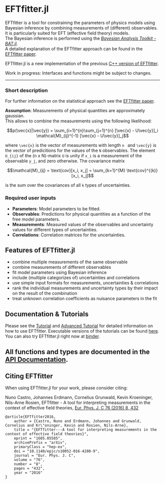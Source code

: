 # EFTfitter.jl

EFTfitter is a tool for constraining the parameters of physics models using Bayesian inference 
by combining measurements of (different) observables. 
It is particularly suited for EFT (effective field theory) models.\
The Bayesian inference is performed using the [*Bayesian Analysis Toolkit - BAT.jl*](https://github.com/bat/BAT.jl).\
A detailed explanation of the EFTfitter approach can be found in the [EFTfitter paper](https://link.springer.com/article/10.1140/epjc/s10052-016-4280-9). 
    
EFTfitter.jl is a new implementation of the previous [C++ version of EFTfitter](https://github.com/tudo-physik-e4/EFTfitterRelease).

Work in progress: Interfaces and functions might be subject to changes.

----
### Short description
For further information on the statistical approach see the
[EFTfitter paper](https://link.springer.com/article/10.1140/epjc/s10052-016-4280-9").

**Assumption**: Measurements of physical quantities are approximately gaussian.   
This allows to combine the measurements using the following likelihood:

```math
p(\vec{x}|\vec{y}) = \sum_{i=1}^{n}\sum_{j=1}^{n} [\vec{x} - U\vec{y}]_i \mathcal{M}_{ij}^{-1} [\vec{x} - U\vec{y}]_j
```
where ``\vec{x}`` is the vector of measurements with length ``n `` and ``\vec{y}`` is the vector of predicitions for the values of the ``N`` observables. 
The element ``U_{ij}`` of the (n x N)-matrix ``U`` is unity if ``x_i`` is a measurement of the observable ``y_j``, and zero otherwise.
The covariance matrix
```math
\mathcal{M}_{ij} = \text{cov}[x_i, x_j] = \sum_{k=1}^{M} \text{cov}^{(k)}[x_i, x_j]
```
is the sum over the covariances of all ``k`` types of uncertainties.

### Required user inputs
* **Parameters**: Model parameters to be fitted.
* **Observables**: Predictions for physical quantities as a function of the free model parameters.
* **Measurements**: Measured values of the observables and uncertainty values for different types of uncertainties.
* **Correlations**: Correlation matrices for the uncertainties.

## Features of EFTfitter.jl
* combine multiple measurements of the same observable
* combine measurements of different observables
* fit model parameters using Bayesian inference
* include (multiple categorizes of) uncertainties and correlations
* use simple input formats for measurements, uncertainties & correlations
* rank the individual measurements and uncertainty types by their impact on the result of the combination
* treat unknown correlation coefficients as nuisance parameters in the fit

## Documentation & Tutorials
Please see the [Tutorial](https://tudo-physik-e4.github.io/EFTfitter.jl/dev/tutorial/) and
[Advanced Tutorial](https://tudo-physik-e4.github.io/EFTfitter.jl/dev/advanced_tutorial/) for
detailed information on how to use EFTfitter. 
Executable versions of the tutorials can be found [here](https://github.com/tudo-physik-e4/EFTfitter.jl/tree/dev/examples).
You can also try EFTfitter.jl right now at [binder](https://github.com/tudo-physik-e4/EFTfitter.jl/tree/dev/examples/notebooks).

All functions and types are documented in the
[API Documentation](https://tudo-physik-e4.github.io/EFTfitter.jl/dev/api/).
---
## Citing EFTfitter

When using EFTfitter.jl for your work, please consider citing:

Nuno Castro, Johannes Erdmann, Cornelius Grunwald, Kevin Kroeninger, Nils-Arne Rosien, EFTfitter - A tool for interpreting measurements in the context of effective field theories, [Eur. Phys. J. C 76 (2016) 8, 432](https://link.springer.com/article/10.1140/epjc/s10052-016-4280-9)

```
@article{EFTfitter2016,
    author = {Castro, Nuno and Erdmann, Johannes and Grunwald, Cornelius and Kr\"oninger, Kevin and Rosien, Nils-Arne},
    title = "{EFTfitter---A tool for interpreting measurements in the context of effective field theories}",
    eprint = "1605.05585",
    archivePrefix = "arXiv",
    primaryClass = "hep-ex",
    doi = "10.1140/epjc/s10052-016-4280-9",
    journal = "Eur. Phys. J. C",
    volume = "76",
    number = "8",
    pages = "432",
    year = "2016"
}
```
